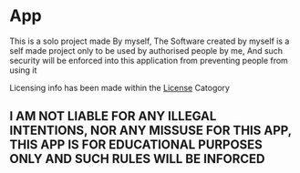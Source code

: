 # App
This is a solo project made By myself, The Software created by myself is a self made project only to be used by authorised people by me, And such security will be enforced into this application from preventing people from using it

Licensing info has been made within the [License](https://github.com/OdiRulez/App/blob/main/LICENSE) Catogory

## I AM NOT LIABLE FOR ANY ILLEGAL INTENTIONS, NOR ANY MISSUSE FOR THIS APP, THIS APP IS FOR EDUCATIONAL PURPOSES ONLY AND SUCH RULES WILL BE INFORCED

